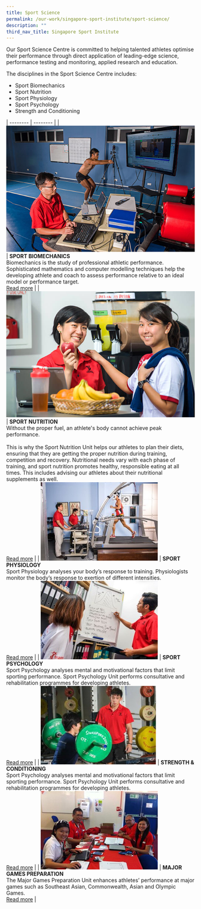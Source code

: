 ```yaml
---
title: Sport Science
permalink: /our-work/singapore-sport-institute/sport-science/
description: ""
third_nav_title: Singapore Sport Institute
---
```

Our Sport Science Centre is committed to helping talented athletes optimise their performance through direct application of leading-edge science, performance testing and monitoring, applied research and education.

The disciplines in the Sport Science Centre includes: 

*   Sport Biomechanics
*   Sport Nutrition
*   Sport Physiology
*   Sport Psychology
*   Strength and Conditioning

| -------- | -------- | 
| ![SPORT BIOMECHANICS](/images/Our%20Work/Singapore%20Sports%20Institute/Sport%20Science/biomechanics.jpg)     | **SPORT BIOMECHANICS**<br>Biomechanics is the study of professional athletic performance. Sophisticated mathematics and computer modelling techniques help the developing athlete and coach to assess performance relative to an ideal model or performance target.<br> [Read more](/singapore-sport-institute/sport-science/sport-biomechanics/)    | 
| ![SPORT NUTRITION](/images/Our%20Work/Singapore%20Sports%20Institute/Sport%20Science/sportnutrition.jpg)    | **SPORT NUTRITION**<br>Without the proper fuel, an athlete's body cannot achieve peak performance.<br><br>This is why the Sport Nutrition Unit helps our athletes to plan their diets, ensuring that they are getting the proper nutrition during training, competition and recovery. Nutritional needs vary with each phase of training, and sport nutrition promotes healthy, responsible eating at all times. This includes advising our athletes about their nutritional supplements as well.<br> [Read more](/singapore-sport-institute/sport-science/sport-nutrition/)    | 
| ![SPORT PHYSIOLOGY](/images/Our%20Work/Singapore%20Sports%20Institute/Sport%20Science/Sport-Physiology.jpg) | **SPORT PHYSIOLOGY**<br>Sport Physiology analyses your body’s response to training. Physiologists monitor the body’s response to exertion of different intensities.<br> [Read more](/singapore-sport-institute/sport-science/sport-physiology/)    | 
| ![SPORT PSYCHOLOGY](/images/Our%20Work/Singapore%20Sports%20Institute/Sport%20Science/Sport-psychology.jpg)    | **SPORT PSYCHOLOGY**<br>Sport Psychology analyses mental and motivational factors that limit sporting performance. Sport Psychology Unit performs consultative and rehabilitation programmes for developing athletes.<br> [Read more](/singapore-sport-institute/sport-science/sport-psychology/)    | 
| ![STRENGTH & CONDITIONING](/images/Our%20Work/Singapore%20Sports%20Institute/Sport%20Science/Strength.jpg)    | **STRENGTH & CONDITIONING**<br>Sport Psychology analyses mental and motivational factors that limit sporting performance. Sport Psychology Unit performs consultative and rehabilitation programmes for developing athletes.<br> [Read more](/singapore-sport-institute/sport-science/strength-conditioning/) | 
| ![MAJOR GAMES PREPARATION](/images/Our%20Work/Singapore%20Sports%20Institute/Sport%20Science/majorgames1.jpg)    | **MAJOR GAMES PREPARATION**<br>The Major Games Preparation Unit enhances athletes’ performance at major games such as Southeast Asian, Commonwealth, Asian and Olympic Games.<br> [Read more](/singapore-sport-institute/sport-science/major-games-preparation/) |